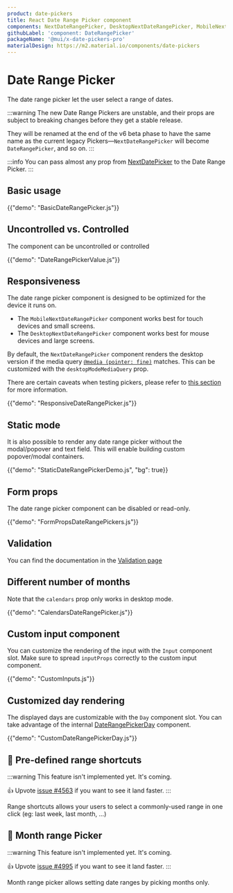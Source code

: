 ```yaml
---
product: date-pickers
title: React Date Range Picker component
components: NextDateRangePicker, DesktopNextDateRangePicker, MobileNextDateRangePicker, StaticNextDateRangePicker, DateRangeCalendar, DateRangePickerDay
githubLabel: 'component: DateRangePicker'
packageName: '@mui/x-date-pickers-pro'
materialDesign: https://m2.material.io/components/date-pickers
---
```


# Date Range Picker [<span class="plan-pro"></span>](/x/introduction/licensing/#pro-plan)

<p class="description">The date range picker let the user select a range of dates.</p>

:::warning
The new Date Range Pickers are unstable, and their props are subject to breaking changes before they get a stable release.

They will be renamed at the end of the v6 beta phase to have the same name as the current legacy Pickers—`NextDateRangePicker` will become `DateRangePicker`, and so on.
:::

:::info
You can pass almost any prop from [NextDatePicker](/x/react-date-pickers/date-picker/) to the Date Range Picker.
:::

## Basic usage

{{"demo": "BasicDateRangePicker.js"}}

## Uncontrolled vs. Controlled

The component can be uncontrolled or controlled

{{"demo": "DateRangePickerValue.js"}}

## Responsiveness

The date range picker component is designed to be optimized for the device it runs on.

- The `MobileNextDateRangePicker` component works best for touch devices and small screens.
- The `DesktopNextDateRangePicker` component works best for mouse devices and large screens.

By default, the `NextDateRangePicker` component renders the desktop version if the media query [`@media (pointer: fine)`](https://developer.mozilla.org/en-US/docs/Web/CSS/@media/pointer) matches.
This can be customized with the `desktopModeMediaQuery` prop.

There are certain caveats when testing pickers, please refer to [this section](/x/react-date-pickers/getting-started/#testing-caveats) for more information.

{{"demo": "ResponsiveDateRangePicker.js"}}

## Static mode

It is also possible to render any date range picker without the modal/popover and text field.
This will enable building custom popover/modal containers.

{{"demo": "StaticDateRangePickerDemo.js", "bg": true}}

## Form props

The date range picker component can be disabled or read-only.

{{"demo": "FormPropsDateRangePickers.js"}}

## Validation

You can find the documentation in the [Validation page](/x/react-date-pickers/validation/)

## Different number of months

Note that the `calendars` prop only works in desktop mode.

{{"demo": "CalendarsDateRangePicker.js"}}

## Custom input component

You can customize the rendering of the input with the `Input` component slot.
Make sure to spread `inputProps` correctly to the custom input component.

{{"demo": "CustomInputs.js"}}

## Customized day rendering

The displayed days are customizable with the `Day` component slot.
You can take advantage of the internal [DateRangePickerDay](/x/api/date-pickers/date-range-picker-day/) component.

{{"demo": "CustomDateRangePickerDay.js"}}

## 🚧 Pre-defined range shortcuts

:::warning
This feature isn't implemented yet. It's coming.

👍 Upvote [issue #4563](https://github.com/mui/mui-x/issues/4563) if you want to see it land faster.
:::

Range shortcuts allows your users to select a commonly-used range in one click (eg: last week, last month, …)

## 🚧 Month range Picker

:::warning
This feature isn't implemented yet. It's coming.

👍 Upvote [issue #4995](https://github.com/mui/mui-x/issues/4995) if you want to see it land faster.
:::

Month range picker allows setting date ranges by picking months only.
